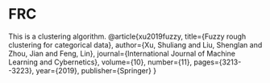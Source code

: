 # FRC
This is a clustering algorithm.
@article{xu2019fuzzy,
  title={Fuzzy rough clustering for categorical data},
  author={Xu, Shuliang and Liu, Shenglan and Zhou, Jian and Feng, Lin},
  journal={International Journal of Machine Learning and Cybernetics},
  volume={10},
  number={11},
  pages={3213--3223},
  year={2019},
  publisher={Springer}
}
